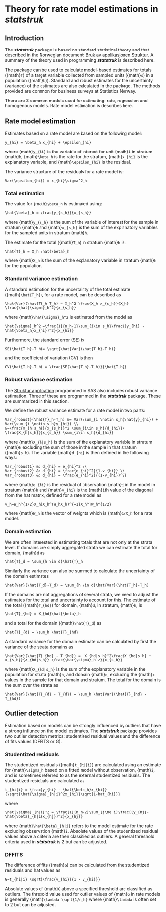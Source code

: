 # Theory for rate model estimations in **_statstruk_**

## Introduction
The **_statstruk_** package is based on standard statistical theory and that described in the Norwegian document: [Bruk av applikasjonen Struktur](https://www.ssb.no/a/publikasjoner/pdf/notat_200730/notat_200730.pdf). A summary of the theory used in programming **_statstruk_** is described here.

The package can be used to calculate model-based estimates for totals ({math}`T`) of a target variable collected from sampled units ({math}`s`) in a population ({math}`U`)). Standard and robust estimates for the uncertainty (variance) of the estimates are also calculated in the package. The methods provided are common for business surveys at Statistics Norway.

There are 3 common models used for estimating: rate, regression and homogenous models. Rate model estimation is describes here.

## Rate model estimation
Estimates based on a rate model are based on the following model:

```{math}
y_{hi} = \beta_h x_{hi} + \epsilon_{hi}
```

where {math}`y_{hi}` is the variable of interest for unit {math}`i` in stratum {math}`h`, {math}`\beta_h` is the rate for the stratum, {math}`x_{hi}` is the explanatory variable, and {math}`\epsilon_{hi}` is the residual.

The variance structure of the residuals for a rate model is:

```{math}
Var(\epsilon_{hi}) = x_{hi}\sigma^2_h
```

### Total estimation
The value for {math}`\beta_h` is estimated using:

```{math}
\hat{\beta}_h = \frac{y_{s_h}}{x_{s_h}}
```

where {math}`y_{s_h}` is the sum of the variable of interest for the sample in stratum {math}`h` and {math}`x_{s_h}` is the sum of the explanatory variables for the sampled units in stratum {math}`h`.

The estimate for the total ({math}`T_h`) in stratum {math}`h` is:

```{math}
\hat{T}_h = X_h \hat{\beta}_h
```

where {math}`X_h` is the sum of the explanatory variable in stratum {math}`h` for the population.


### Standard variance estimation
A standard estimation for the uncertainty of the total estimate ({math}`\hat{T_h}`), for a rate model, can be described as

```{math}
\hat{Var}(\hat{T}_h-T_h) = X_h^2 \frac{X_h-x_{s_h}}{X_h} \frac{\hat{\sigma}_h^2}{x_{s_h}}
```

where {math}`\hat{\sigma}_h^2` is estimated from the model as

```{math}
\hat{\sigma}_h^2 =\frac{1}{n_h-1}\sum_{i\in s_h}\frac{(y_{hi} - \hat{\beta_h}x_{hi})^2}{x_{hi}}
```

Furthermore, the standard error (SE) is

```{math}
SE(\hat{T_h}-T_h)= \sqrt{\hat{Var}(\hat{T_h}-T_h)}
```

and the coefficient of variation (CV) is then

```{math}
CV(\hat{T_h}-T_h) = \frac{SE(\hat{T_h}-T_h)}{\hat{T_h}}
```

### Robust variance estimation
The [Struktur application](https://www.ssb.no/a/publikasjoner/pdf/notat_200730/notat_200730.pdf) programmed in SAS also includes  robust variance estimation. Three of these are programmed in the **_statstruk_** package. These are summarized in this section.

We define the robust variance estimate for a rate model in two parts:

```{math}
Var_{robust}(\hat{T}_h-T_h) &= Var(\sum_{i \notin s_h}\hat{y}_{hi}) + Var(\sum_{i \notin s_h}y_{hi}) \\
&=\frac{X_{h|s_h}}{x_{s_h}}^2 \sum_{i\in s_h}{d_{hi}}+ \frac{X_{h|s_h}}{x_{s_h}} \sum_{i\in s_h}{d_{hi}}
```


where {math}`X_{h|s_h}` is the sum of the explanatory variable in stratum {math}`h` excluding the sum of those in the sample in that stratum ({math}`s_h`). The variable {math}`d_{hi}` is then defined in the following ways:

```{math}
Var_{robust1} &: d_{hi} = e_{hi}^2 \\
Var_{robust2} &: d_{hi} = \frac{e_{hi}^2}{1-v_{hi}} \\
Var_{robust3} &: d_{hi} = \frac{e_{hi}^2}{(1-v_{hi})^2}
```


where {math}`e_{hi}` is the residual of observation {math}`i` in the model in stratum {math}`h` and {math}`v_{hi}` is the {math}`i`th value of the diagonal from the hat matrix, defined for a rate model as

```{math}
v_h=W_h^{1/2}X_h(X_h^TW_hX_h)^{−1}X_h^TW_h^{1/2}
```

where {math}`W_h` is the vector of weights which is {math}`1/X_h` for a rate model.



### Domain estimation
We are often interested in estimating totals that are not only at the strata level. If domains are simply aggregated strata we can estimate the total for domain, {math}`d` as

```{math}
\hat{T}_d = \sum_{h \in d}\hat{T}_h
```

Similarly the variance can also be summed to calculate the uncertainty of the domain estimates

```{math}
\hat{Var}(\hat{T_d}-T_d) = \sum_{h \in d}\hat{Var}(\hat{T_h}-T_h)
```

If the domains are not aggregations of several strata, we need to adjust the estimates for the total and uncertainty to account for this. The estimate of the total ({math}`T_{hd}`) for domain, {math}`d`, in stratum, {math}`h`, is

```{math}
\hat{T}_{hd} = X_{hd}\hat{\beta}_h
```

and a total for the domain ({math}`\hat{T}_d`) as

```{math}
\hat{T}_{d} = \sum_h \hat{T}_{hd}
```

A standard variance for the domain estimate can be calculated by first the variance of the strata domains as

```{math}
\hat{Var}(\hat{T}_{hd} - T_{hd}) =  X_{hd|s_h}^2\frac{X_{hd|s_h} + x_{s_h}}{X_{hd|s_h}} \frac{\hat{\sigma}_h^2}{x_{s_h}}
```

where {math}`X_{hd|s_h}` is the sum of the explanatory variable in the population for strata {math}`h`, and domain {math}`d`, excluding the {math}`x` values in the sample for that domain and stratum. The total for the domain is the sum over the strata as

```{math}
\hat{Var}(\hat{T}_{d} - T_{d}) = \sum_h \hat{Var}(\hat{T}_{hd} - T_{hd})
```

## Outlier detection
Estimation based on models can be strongly influenced by outliers that have a strong influnce on the model estimates. The **_statstruk_** package provides two outlier detection metrics: studentized residual values and the difference of fits values (DFFITS or G).

### Studentized residuals
The studentized residuals ({math}`t_{hi|i}`) are calculated using an estimate for {math}`\sigma_h` based on a fitted model without observation, {math}`i`, and is sometimes referred to as the external studentized residuals. The studentized residuals are calculated as

```{math}
t_{hi|i} = \frac{y_{hi} - \hat{\beta_h}x_{hi}}{\sqrt{\hat{\sigma}_{h|i}^2x_{hi}}\sqrt{1-hat_{hi}}}
```
where

```{math}
\hat{\sigma}_{h|i}^2 = \frac{1}{n_h-2}\sum_{j\ne i}\frac{(y_{hj}-\hat{\beta}_{h|i}x_{hj})^2}{x_{hj}}
```

where {math}`\hat{\beta}_{h|i}` refers to the model estimate for the rate excluding observation {math}`i`.
Absolute values of the studentized residual values above a criteria are then classified as outliers. A general threshold criteria used in **_statstruk_** is  2 but can be adjusted.

### DFFITS
The difference of fits ({math}`G`) can be calculated from the studentized residuals and hat values as

```{math}
G=t_{hi|i} \sqrt{\frac{v_{hi}}{1 - v_{hi}}}
```
Absolute values of {math}`G` above a specified threshold are classified as outliers. The thresold value used for outlier values of {math}`G` in rate models is generally {math}`\lambda \sqrt{1/n_h}` where {math}`\lambda` is often set to 2 but can be adjusted.
